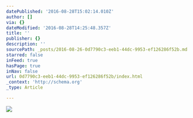 ```yaml
---
datePublished: '2016-08-28T15:02:14.010Z'
author: []
via: {}
dateModified: '2016-08-28T14:25:48.357Z'
title: ''
publisher: {}
description: ''
sourcePath: _posts/2016-08-26-0d7790c3-eeb1-44dc-9953-ef126286f52b.md
starred: false
inFeed: true
hasPage: true
inNav: false
url: 0d7790c3-eeb1-44dc-9953-ef126286f52b/index.html
_context: 'http://schema.org'
_type: Article

---
```

![](https://the-grid-user-content.s3-us-west-2.amazonaws.com/880243fa-e1d6-4120-9874-ef9814dd60ac.jpg)